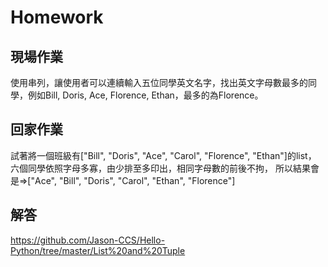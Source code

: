 # Homework
## 現場作業
使用串列，讓使用者可以連續輸入五位同學英文名字，找出英文字母數最多的同學，例如Bill, Doris, Ace, Florence, Ethan，最多的為Florence。

## 回家作業
試著將一個班級有["Bill", "Doris", "Ace", "Carol", "Florence", "Ethan"]的list，
六個同學依照字母多寡，由少排至多印出，相同字母數的前後不拘，
所以結果會是=>["Ace", "Bill", "Doris", "Carol", "Ethan", "Florence"]

## 解答
https://github.com/Jason-CCS/Hello-Python/tree/master/List%20and%20Tuple